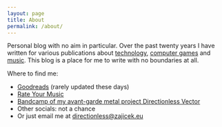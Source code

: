 ```yaml
---
layout: page
title: About
permalink: /about/
---
```


Personal blog with no aim in particular. Over the past twenty years I have written for various publications about [technology](https://web.archive.org/web/20040607043254/http://www.beinspired.cz/), [computer games](https://web.archive.org/web/20080706124957/http://wolfet.biz/) and [music](https://sicmaggot.cz/author/zajus/). This blog is a place for me to write with no boundaries at all.

Where to find me:
- [Goodreads](https://www.goodreads.com/user/show/20783600-du-an-mrkvi-ka) (rarely updated these days)
- [Rate Your Music](https://rateyourmusic.com/~zaJus)
- [Bandcamp of my avant-garde metal project Directionless Vector](https://directionlessvector.bandcamp.com/)
- Other socials: not a chance
- Or just email me at [directionless@zajicek.eu](directionless@zajicek.eu)

